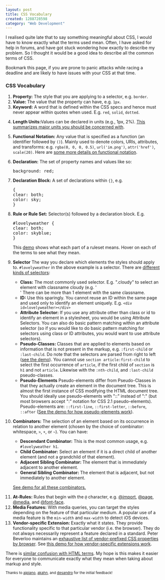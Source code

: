 ```yaml
--- 
layout: post
title: CSS Vocabulary
created: 1288728598
category: "Web Development"
---
```

<p>I realised quite late that to say something meaningful about CSS, I would have to know exactly what the terms used mean. Often, I have asked for help in forums, and have got stuck wondering how exactly to describe my problem. So I thought it would be a good idea to describe all the common terms of CSS. </p>

<p>Bookmark this page, if you are prone to panic attacks while racing a deadline and are likely to have issues with your CSS at that time.</p> 

<h3>CSS Vocabulary</h3>
<ol>
<li><strong>Property:</strong> The style that you are applying to a selector, e.g. <code>border</code>. </li>
<li><strong>Value: </strong>The value that the property can have, e.g. <code>1px</code>. </li>
<li><strong>Keyword:</strong> A word that is defined within the CSS specs and hence must never appear within quotes when used. E.g. <code>red</code>, <code>solid</code>, <code>dotted</code>.</li>
<li><p><strong>Length Units:</strong>Values can be declared in units (e.g., 1px, 2%). <a href="http://twitter.com/#!/nimbuin/status/28960734159">This summarizes major units you should be concerned with</a>.</p></li>   
<li><strong>Functional Notation:</strong> Any value that is specified as a function (an identifier followed by <code>()</code>). Mainly used to denote colors, URIs, attributes, and transforms: e.g. <code>rgba(0, 0, 0, 0.5)</code>, <code>url('im.png')</code>, <code>attr('href')</code>, <code>scale(20)</code>. Here are <a href="http://www.w3.org/TR/css3-values/#functional">some more details on functional notation</a>.</li>
<li><p><strong>Declaration:</strong> The set of property names and values like so:</p>
  <pre>background: red;</pre> 
</li>
<li><p><strong>Declaration Block:</strong> A set of declarations within <code>{}</code>, e.g.</p>
<pre>{
clear: both;
color: sky; 
}</pre></li>
<li><p><strong>Rule or Rule Set:</strong> Selector(s) followed by a declaration block. E.g.</p>
<pre>#lovelyweather {
clear: both;
color: skyblue;
}  
</pre>
<p>This <a href="http://nimbupani.com/demo/css-vocab.html">demo</a> shows what each part of a ruleset means. Hover on each of the terms to see what they mean. </p>
</li>  
<li><p><strong>Selector</strong> The way you declare which elements the styles should apply to. <code>#lovelyweather</code> in the above example is a selector. There are <a href="http://www.w3.org/TR/css3-selectors/">different kinds of selectors</a>:</p>
<ul>
<li><strong>Class:</strong> The most commonly used selector. E.g. ".cloudy" to select an element with classname cloudy (e.g. '<div class=cloudy></div>' There can be more than 1 element with the same classname. </li>
<li><strong>ID:</strong> Use this sparingly. You cannot reuse an ID within the same page and used only to identify an element uniquely. E.g. <code>&lt;div id=lovelyweather&gt;&lt;/div&gt;</code></li>                                                                                                                
<li><strong>Attribute Selector:</strong> If you use any attribute other than class or id to identify an element in a stylesheet, you would be using Attribute Selectors. You can also do basic pattern matching within an attribute selector (so if you would like to do basic pattern matching for selectors using class or ID attributes, you would want to use attribute selectors).</li>  
<li><strong>Pseudo-Classes: </strong> Classes that are applied to elements based on information that is not present in the markup, e.g. <code>:first-child</code> or <code>:last-child</code>. Do note that the selectors are parsed from right to left (<a href="http://nimbupani.com/demo/css-vocab.html#pseudo-classes">see the demo</a>). You cannot use <code>section article:first-child</code> to select the first occurrence of <code>article</code>, if the first child of <code>section</code> is <code>h1</code> and not <code>article</code>. Likewise with the <code>:nth-child</code>, and <code>:last-child</code> pseudo-classes.  </li>
<li><strong>Pseudo-Elements</strong> Pseudo-elements differ from Pseudo-Classes in that they actually create an element in the document tree. This is almost the first instance of CSS modifying the HTML document tree. You should ideally use pseudo-elements with "::" instead of ":" (but most browsers accept ":" notation for CSS 2.1 pseudo-elements). Pseudo-elements are: <code>::first-line</code>, <code>::first-letter</code>, <code>::before</code>, <code>::after</code> (<a href="http://nimbupani.com/demo/css-vocab.html#pseudo-elements">See the demo for how pseudo-elements work</a>). </li>
</ul>
</li> 
<li><p><strong>Combinators:</strong> The selection of an element based on its occurrence in relation to another element (chosen by the choice of combinator: whitespace, <code>&gt;</code>, <code>+</code>, or <code>~</code>). You can have:</p>
<ul>
<li><strong>Descendant Combinator:</strong> This is the most common usage, e.g. <code>#lovelyweather h1</code>.</li>
<li><strong>Child Combinator:</strong> Select an element if it is a direct child of another element (and not a grandchild of that element). </li>
<li><strong>Adjacent Sibling Combinator: </strong>The element that is immediately adjacent to another element. </li>
<li><strong>General Sibling Combinator:</strong> The element that is adjacent, but not immediately to another element. </li>
</ul>
<p><a href="http://nimbupani.com/demo/css-vocab.html#combinators">See demo for all these combinators.</a></p>
</li> 
<li><strong>At-Rules:</strong> Rules that begin with the <code>@</code> character, e.g. <a href="http://www.w3.org/TR/2005/WD-css3-cascade-20051215/#import">@import</a>, <a href="http://www.w3.org/TR/css3-page/#page-box-page-rule">@page</a>, <a href="http://www.w3.org/TR/css3-mediaqueries/#background">@media</a>, and <a href="http://www.w3.org/TR/2009/WD-css3-fonts-20090618/#the-font-face-rule">@font-face</a>.</li>
<li><strong>Media Features:</strong> With media queries, you can target the styles depending on the feature of that particular medium. A popular use of a media feature is the <code>min-width</code> and <code>max-width</code> to detect iOS devices. </li>
<li><strong>Vendor-specific Extension: </strong>Exactly what it states. They provide functionality specific to that particular vendor (i.e. the browser). They do not always necessarily represent a feature declared in a standard. Peter Beverloo maintains an <a href="http://peter.sh/experiments/vendor-prefixed-css-property-overview/">exhaustive list of vendor-prefixed CSS properties by browser</a>. See <a href="http://nimbupani.com/demo/css-vocab.html#vendor-specific">this demo for how vendor-specific extensions work</a>.</li>
</ol>
<p>There is <a href="http://perfectionkills.com/tag-is-not-an-element-or-is-it/">similar confusion with HTML terms</a>. My hope is this makes it easier for everyone to communicate exactly what they mean when taking about markup and style. </p> 
<p><small>Thanks to <a href="http://ajpiano.com/">ajpiano</a>, <a href="http://akahn.net/">akahn</a>, and <a href="http://desandro.com/">desandro</a> for the initial feedback!</small></p>
